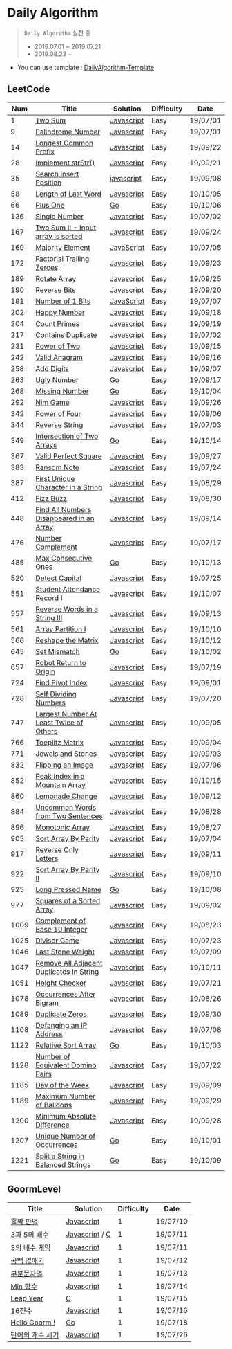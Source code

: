 # Daily Algorithm

> `Daily Algorithm` 실천 중<br>
> - 2019.07.01 ~ 2019.07.21<br>
> - 2019.08.23 ~ 

- You can use template : [DailyAlgorithm-Template](https://github.com/MiryangJung/DailyAlgorithm-Template)



## LeetCode

| Num | Title | Solution | Difficulty | Date |
|-----| ----- | -------- | ---------- | ---- |
| 1 | [Two Sum] | [Javascript](./LeetCode/1.TwoSum.js) | Easy | 19/07/01 |
| 9 | [Palindrome Number] | [Javascript](./LeetCode/9.PalindromeNumber.js) | Easy | 19/07/01 |
| 14 | [Longest Common Prefix] | [Javascript](./LeetCode/14.LongestCommonPrefix.js) | Easy | 19/09/22 |
| 28 | [Implement strStr()] | [Javascript](./LeetCode/28.ImplementstrStr().js) | Easy | 19/09/21 |
| 35 | [Search Insert Position] | [javascript](./LeetCode/35.SearchInsertPosition.js) | Easy | 19/09/08 |
| 58 | [Length of Last Word] | [Javascript](./LeetCode/58.LengthofLastWord.js) | Easy | 19/10/05 |
| 66 | [Plus One] | [Go](./LeetCode/66.PlusOne.go) | Easy | 19/10/06 |
| 136 | [Single Number] | [Javascript](./LeetCode/136.SingleNumber.js) | Easy | 19/07/02 |
| 167 | [Two Sum II - Input array is sorted] | [Javascript](./LeetCode/167.TwoSumII-Inputarrayissorted.js) | Easy | 19/09/24 |
| 169 | [Majority Element] | [JavaScript](./LeetCode/169.MajorityElement.js) | Easy | 19/07/05 |
| 172 | [Factorial Trailing Zeroes] | [Javascript](./LeetCode/172.FactorialTrailingZeroes.js) | Easy | 19/09/23 |
| 189 | [Rotate Array] | [Javascript](./LeetCode/189.RotateArray.js) | Easy | 19/09/25 |
| 190 | [Reverse Bits] | [Javascript](./LeetCode/190.ReverseBits.js) | Easy | 19/09/20 |
| 191 | [Number of 1 Bits] | [JavaScript](./LeetCode/191.Numberof1Bits.js) | Easy | 19/07/07 |
| 202 | [Happy Number] | [Javascript](./LeetCode/202.HappyNumber.js) | Easy | 19/09/18 |
| 204 | [Count Primes] | [Javascript](./LeetCode/204.CountPrimes.js) | Easy | 19/09/19 |
| 217 | [Contains Duplicate] | [Javascript](./LeetCode/217.ContainsDuplicate.js) | Easy | 19/07/02 |
| 231 | [Power of Two] | [Javascript](./LeetCode/231.PowerofTwo.js) | Easy | 19/09/15 |
| 242 | [Valid Anagram] | [Javascript](./LeetCode/242.ValidAnagram.js) | Easy | 19/09/16 |
| 258 | [Add Digits] | [Javascript](./LeetCode/258.AddDigits.js) | Easy | 19/09/07 |
| 263 | [Ugly Number] | [Go](./LeetCode/263.UglyNumber.go) | Easy | 19/09/17 |
| 268 | [Missing Number] | [Go](./LeetCode/268.MissingNumber.go) | Easy | 19/10/04 |
| 292 | [Nim Game] | [Javascript](./LeetCode/292.NimGame.js) | Easy | 19/09/26 |
| 342 | [Power of Four] | [Javascript](./LeetCode/342.PowerofFour.js) | Easy | 19/09/06 |
| 344 | [Reverse String] | [Javascript](./LeetCode/344.ReverseString.js) | Easy | 19/07/03 |
| 349 | [Intersection of Two Arrays] | [Go](./LeetCode/349.IntersectionofTwoArrays.go) | Easy | 19/10/14 |
| 367 | [Valid Perfect Square] | [Javascript](./LeetCode/367.ValidPerfectSquare.js) | Easy | 19/09/27 |
| 383 | [Ransom Note] | [Javascript](./LeetCode/383.RansomNote.js) | Easy | 19/07/24 |
| 387 | [First Unique Character in a String] | [Javascript](./LeetCode/387.FirstUniqueCharacterinaString.js) | Easy | 19/08/29 |
| 412 | [Fizz Buzz] | [Javascript](./LeetCode/412.FizzBuzz.js) | Easy | 19/08/30 |
| 448 | [Find All Numbers Disappeared in an Array] | [Javascript](./LeetCode/448.FindAllNumbersDisappearedinanArray.js) | Easy | 19/09/14 |
| 476 | [Number Complement] | [Javascript](./LeetCode/476.NumberComplement.js) | Easy | 19/07/17 |
| 485 | [Max Consecutive Ones] | [Go](./LeetCode/485.MaxConsecutiveOnes.go) | Easy | 19/10/13 |
| 520 | [Detect Capital] | [Javascript](./LeetCode/520.DetectCapital.js) | Easy | 19/07/25 |
| 551 | [Student Attendance Record I] | [Javascript](./LeetCode/551.StudentAttendanceRecordI.js) | Easy | 19/10/07 |
| 557 | [Reverse Words in a String III] | [Javascript](./LeetCode/557.ReverseWordsinaStringIII.js) | Easy | 19/09/13 |
| 561 | [Array Partition I] | [Javascript](./LeetCode/561.ArrayPartitionI.js) | Easy | 19/10/10 |
| 566 | [Reshape the Matrix] | [Javascript](./LeetCode/566.ReshapetheMatrix.go) | Easy | 19/10/12 |
| 645 | [Set Mismatch] | [Go](./LeetCode/645.SetMismatch.go) | Easy | 19/10/02 |
| 657 | [Robot Return to Origin] | [Javascript](./LeetCode/657.RobotReturntoOrigin.js) | Easy | 19/07/19 |
| 724 | [Find Pivot Index] | [Javascript](./LeetCode/724.FindPivotIndex.js) | Easy | 19/09/01 |
| 728 | [Self Dividing Numbers] | [Javascript](./LeetCode/728.SelfDividingNumbers.js) | Easy | 19/07/20 |
| 747 | [Largest Number At Least Twice of Others] | [Javascript](./LeetCode/747.LargestNumberAtLeastTwiceofOthers.js) | Easy | 19/09/05 |
| 766 | [Toeplitz Matrix] | [Javascript](./LeetCode/766.ToeplitzMatrix.js) | Easy | 19/09/04 |
| 771 | [Jewels and Stones] | [Javascript](./LeetCode/771.JewelsandStones.js) | Easy | 19/09/03 |
| 832 | [Flipping an Image] | [Javascript](./LeetCode/832.FlippinganImage.js) | Easy | 19/07/06 |
| 852 | [Peak Index in a Mountain Array] | [Javascript](./LeetCode/852.PeakIndexinaMountainArray.js) | Easy | 19/10/15 |
| 860 | [Lemonade Change] | [Javascript](./LeetCode/860.LemonadeChange.js) | Easy | 19/09/12 |
| 884 | [Uncommon Words from Two Sentences] | [Javascript](./LeetCode/884.UncommonWordsfromTwoSentences.js) | Easy | 19/08/28 |
| 896 | [Monotonic Array] | [Javascript](./LeetCode/896.MonotonicArray.js) | Easy | 19/08/27 |
| 905 | [Sort Array By Parity] | [Javascript](./LeetCode/905.SortArrayByParity.js) | Easy | 19/07/04 |
| 917 | [Reverse Only Letters] | [Javascript](./LeetCode/917.ReverseOnlyLetters.js) | Easy | 19/09/11 |
| 922 | [Sort Array By Parity II] | [Javascript](./LeetCode/922.SortArrayByParityII.js) | Easy | 19/09/10 |
| 925 | [Long Pressed Name] | [Go](./LeetCode/925.LongPressedName.go) | Easy | 19/10/08 |
| 977 | [Squares of a Sorted Array] | [Javascript](./LeetCode/977.SquaresofaSortedArray.js) | Easy | 19/09/02 |
| 1009 | [Complement of Base 10 Integer] | [Javascript](./LeetCode/1009.ComplementofBase10Integer.js) | Easy | 19/08/23 |
| 1025 | [Divisor Game] | [Javascript](./LeetCode/1025.DivisorGame.js) | Easy | 19/07/23 |
| 1046 | [Last Stone Weight] | [Javascript](./LeetCode/1046.LastStoneWeight.js) | Easy | 19/07/09 |
| 1047 | [Remove All Adjacent Duplicates In String] | [Javascript](./LeetCode/1047.RemoveAllAdjacentDuplicatesInString.js) | Easy | 19/10/11 |
| 1051 | [Height Checker] | [Javascript](./LeetCode/1051.HeightChecker.js) | Easy | 19/07/21 |
| 1078 | [Occurrences After Bigram] | [Javascript](./LeetCode/1078.OccurrencesAfterBigram.js) | Easy | 19/08/26 |
| 1089 | [Duplicate Zeros] | [Javascript](./LeetCode/1089.DuplicateZeros.js) | Easy | 19/09/30 |
| 1108 | [Defanging an IP Address] | [Javascript](./LeetCode/1108.DefanginganIPAddress.js) | Easy | 19/07/08 |
| 1122 | [Relative Sort Array] | [Go](./LeetCode/1122.RelativeSortArray.go) | Easy | 19/10/03 |
| 1128 | [Number of Equivalent Domino Pairs] | [Javascript](./LeetCode/1128.NumberofEquivalentDominoPairs.js) | Easy | 19/07/22 |
| 1185 | [Day of the Week] | [Javascript](./LeetCode/1185.DayoftheWeek.js) | Easy | 19/09/09 |
| 1189 | [Maximum Number of Balloons] | [Javascript](./LeetCode/1189.MaximumNumberofBalloons.js) | Easy | 19/09/29 |
| 1200 | [Minimum Absolute Difference] | [Javascript](./LeetCode/1200.MinimumAbsoluteDifference.js) | Easy | 19/09/28 |
| 1207 | [Unique Number of Occurrences] | [Go](./LeetCode/1207.UniqueNumberofOccurrences.go) | Easy | 19/10/01 |
| 1221 | [Split a String in Balanced Strings] | [Go](./LeetCode/1221.SplitaStringinBalancedStrings.go) | Easy | 19/10/09 |

## GoormLevel

| Title | Solution | Difficulty | Date |
| ----- | -------- | ---------- | ---- |
| [홀짝 판별] | [Javascript](./GoormLevel/홀짝-판별.js) | 1 | 19/07/10 |
| [3과 5의 배수] |[Javascript](./GoormLevel/3과-5의-배수.js) / [C](./GoormLevel/3과-5의-배수.c) | 1 | 19/07/11 |
| [3의 배수 게임] | [Javascript](./GoormLevel/3의-배수-게임.js) | 1 | 19/07/11 |
| [공백 없애기] | [Javascript](./GoormLevel/공백-없애기.js) | 1 | 19/07/12 |
| [부분문자열] | [Javascript](./GoormLevel/부분문자열.js) | 1 | 19/07/13 |
| [Min 함수] | [Javascript](./GoormLevel/Min-함수.js) | 1 | 19/07/14 |
| [Leap Year] | [C](./GoormLevel/Leap-year.c) | 1 | 19/07/15 |
| [16진수] | [Javascript](./GoormLevel/16진수.js) | 1 | 19/07/16 |
| [Hello Goorm !] | [Go](./GoormLevel/hello-goorm.go) | 1 | 19/07/18 |
| [단어의 개수 세기] | [Javascript](./GoormLevel/단어의-개수-세기.js) | 1 | 19/07/26 |


<!-- LeetCode Link -->
[Two Sum]: https://leetcode.com/problems/two-sum/
[Palindrome Number]: https://leetcode.com/problems/palindrome-number/
[Single Number]: https://leetcode.com/problems/single-number/
[Contains Duplicate]: https://leetcode.com/problems/contains-duplicate/
[Reverse String]:https://leetcode.com/problems/reverse-string
[Sort Array By Parity]: https://leetcode.com/problems/sort-array-by-parity/
[Majority Element]: https://leetcode.com/problems/majority-element/
[Flipping an Image]: https://leetcode.com/problems/flipping-an-image/
[Number of 1 Bits]: https://leetcode.com/problems/number-of-1-bits/
[Defanging an IP Address]: https://leetcode.com/problems/defanging-an-ip-address/
[Last Stone Weight]: https://leetcode.com/problems/last-stone-weight/
[Number Complement]: https://leetcode.com/problems/number-complement/
[Robot Return to Origin]: https://leetcode.com/problems/robot-return-to-origin/
[Self Dividing Numbers]: https://leetcode.com/problems/self-dividing-numbers/
[Height Checker]: https://leetcode.com/problems/height-checker/
[Number of Equivalent Domino Pairs]: https://leetcode.com/problems/number-of-equivalent-domino-pairs/
[Divisor Game]: https://leetcode.com/problems/divisor-game/
[Ransom Note]: https://leetcode.com/problems/ransom-note/
[Detect Capital]: https://leetcode.com/problems/detect-capital/
[Complement of Base 10 Integer]: https://leetcode.com/problems/complement-of-base-10-integer/
[Occurrences After Bigram]: https://leetcode.com/problems/occurrences-after-bigram/
[Monotonic Array]: https://leetcode.com/problems/monotonic-array/
[Uncommon Words from Two Sentences]: https://leetcode.com/problems/uncommon-words-from-two-sentences/
[First Unique Character in a String]: https://leetcode.com/problems/first-unique-character-in-a-string/
[Fizz Buzz]: https://leetcode.com/problems/fizz-buzz/
[Find Pivot Index]: https://leetcode.com/problems/find-pivot-index/
[Squares of a Sorted Array]: https://leetcode.com/problems/squares-of-a-sorted-array/
[Jewels and Stones]: https://leetcode.com/problems/jewels-and-stones/
[Toeplitz Matrix]: https://leetcode.com/problems/toeplitz-matrix/
[Largest Number At Least Twice of Others]: https://leetcode.com/problems/largest-number-at-least-twice-of-others/
[Power of Four]: https://leetcode.com/problems/power-of-four/
[Search Insert Position]: https://leetcode.com/problems/search-insert-position/
[Add Digits]: https://leetcode.com/problems/add-digits/
[Day of the Week]: https://leetcode.com/problems/day-of-the-week/
[Sort Array By Parity II]: https://leetcode.com/problems/sort-array-by-parity-ii/
[Reverse Only Letters]: https://leetcode.com/problems/reverse-only-letters/
[Lemonade Change]: https://leetcode.com/problems/lemonade-change/
[Reverse Words in a String III]: https://leetcode.com/problems/reverse-words-in-a-string-iii/
[Find All Numbers Disappeared in an Array]: https://leetcode.com/problems/find-all-numbers-disappeared-in-an-array/
[Power of Two]: https://leetcode.com/problems/power-of-two/
[Valid Anagram]: https://leetcode.com/problems/valid-anagram/
[Ugly Number]: https://leetcode.com/problems/ugly-number/
[Happy Number]: https://leetcode.com/problems/happy-number/
[Count Primes]: https://leetcode.com/problems/count-primes/
[Reverse Bits]: https://leetcode.com/problems/reverse-bits/
[Implement strStr()]: https://leetcode.com/problems/implement-strstr/
[Longest Common Prefix]: https://leetcode.com/problems/longest-common-prefix/
[Factorial Trailing Zeroes]: https://leetcode.com/problems/factorial-trailing-zeroes/
[Two Sum II - Input array is sorted]: https://leetcode.com/problems/two-sum-ii-input-array-is-sorted/
[Rotate Array]: https://leetcode.com/problems/rotate-array/
[Nim Game]: https://leetcode.com/problems/nim-game/
[Valid Perfect Square]: https://leetcode.com/problems/valid-perfect-square/
[Minimum Absolute Difference]: https://leetcode.com/problems/minimum-absolute-difference/
[Maximum Number of Balloons]: https://leetcode.com/problems/maximum-number-of-balloons/
[Duplicate Zeros]: https://leetcode.com/problems/duplicate-zeros/
[Unique Number of Occurrences]: https://leetcode.com/problems/unique-number-of-occurrences/
[Set Mismatch]: https://leetcode.com/problems/set-mismatch/
[Relative Sort Array]: https://leetcode.com/problems/relative-sort-array/
[Missing Number]: https://leetcode.com/problems/missing-number/
[Length of Last Word]: https://leetcode.com/problems/length-of-last-word/
[Plus One]: https://leetcode.com/problems/plus-one/
[Student Attendance Record I]: https://leetcode.com/problems/student-attendance-record-i/
[Long Pressed Name]: https://leetcode.com/problems/long-pressed-name/
[Split a String in Balanced Strings]: https://leetcode.com/problems/split-a-string-in-balanced-strings/
[Array Partition I]: https://leetcode.com/problems/array-partition-i/
[Remove All Adjacent Duplicates In String]: https://leetcode.com/problems/remove-all-adjacent-duplicates-in-string/
[Reshape the Matrix]: https://leetcode.com/problems/reshape-the-matrix/
[Max Consecutive Ones]: https://leetcode.com/problems/max-consecutive-ones/
[Intersection of Two Arrays]: https://leetcode.com/problems/intersection-of-two-arrays/
[Peak Index in a Mountain Array]: https://leetcode.com/problems/peak-index-in-a-mountain-array/

<!-- GoormLevel Link -->
[홀짝 판별]: http://level.goorm.io/exam/43111/%ED%99%80%EC%A7%9D-%ED%8C%90%EB%B3%84/quiz/1
[3과 5의 배수]: https://level.goorm.io/exam/43166/3%EA%B3%BC-5%EC%9D%98-%EB%B0%B0%EC%88%98/quiz/1
[3의 배수 게임]: https://level.goorm.io/exam/43135/3%EC%9D%98-%EB%B0%B0%EC%88%98-%EA%B2%8C%EC%9E%84/quiz/1
[공백 없애기]: https://level.goorm.io/exam/43259/%EA%B3%B5%EB%B0%B1-%EC%97%86%EC%95%A0%EA%B8%B0/quiz/1
[부분문자열]: https://level.goorm.io/exam/43257/%EB%B6%80%EB%B6%84%EB%AC%B8%EC%9E%90%EC%97%B4/quiz/1
[Min 함수]: https://level.goorm.io/exam/43273/min-%ED%95%A8%EC%88%98/quiz/1
[Leap Year]: https://level.goorm.io/exam/43204/%EC%9C%A4%EB%85%84-leap-year/quiz/1
[16진수]: https://level.goorm.io/exam/43226/16%EC%A7%84%EC%88%98/quiz/1
[Hello Goorm !]: https://level.goorm.io/exam/43267/hello-goorm/quiz/1
[단어의 개수 세기]: https://level.goorm.io/exam/47883/%EB%8B%A8%EC%96%B4%EC%9D%98-%EA%B0%9C%EC%88%98-%EC%84%B8%EA%B8%B0/quiz/1
